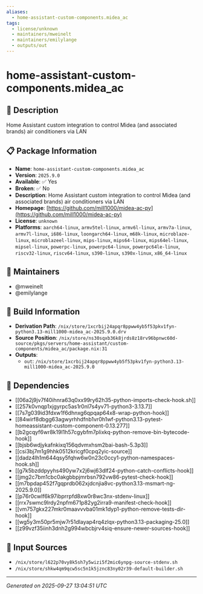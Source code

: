 ```yaml
---
aliases:
  - home-assistant-custom-components.midea_ac
tags:
  - license/unknown
  - maintainers/mweinelt
  - maintainers/emilylange
  - outputs/out
---
```


# home-assistant-custom-components.midea_ac

## 📝 Description

Home Assistant custom integration to control Midea (and associated brands) air conditioners via LAN

## 📋 Package Information

- **Name**: `home-assistant-custom-components.midea_ac`
- **Version**: `2025.9.0`
- **Available**: ✅ Yes
- **Broken**: ✅ No
- **Description**: Home Assistant custom integration to control Midea (and associated brands) air conditioners via LAN
- **Homepage**: [https://github.com/mill1000/midea-ac-py](https://github.com/mill1000/midea-ac-py)
- **License**: `unknown`
- **Platforms**: `aarch64-linux`, `armv5tel-linux`, `armv6l-linux`, `armv7a-linux`, `armv7l-linux`, `i686-linux`, `loongarch64-linux`, `m68k-linux`, `microblaze-linux`, `microblazeel-linux`, `mips-linux`, `mips64-linux`, `mips64el-linux`, `mipsel-linux`, `powerpc-linux`, `powerpc64-linux`, `powerpc64le-linux`, `riscv32-linux`, `riscv64-linux`, `s390-linux`, `s390x-linux`, `x86_64-linux`
## 👥 Maintainers

- @mweinelt
- @emilylange


## 🔧 Build Information

- **Derivation Path**: `/nix/store/1xcrbij24apqr8ppww4yb5f53pkv1fyn-python3.13-mill1000-midea_ac-2025.9.0.drv`
- **Source Position**: `/nix/store/ns30sqxb36k8jrds8z18rv96bpnwc60d-source/pkgs/servers/home-assistant/custom-components/midea_ac/package.nix:31`
- **Outputs**:
  - `out`:  `/nix/store/1xcrbij24apqr8ppww4yb5f53pkv1fyn-python3.13-mill1000-midea_ac-2025.9.0`

## 🔗 Dependencies

- [[06a2j9jv7f40ihnra63q0xx99ry62h35-python-imports-check-hook.sh]]
- [[257k0vnqp1xjgyrpc5as1r0nl7s4yv71-python3-3.13.7]]
- [[7s7g039id3fdxw1f6dhnxg6qpqap64x8-wrap-python-hook]]
- [[84wirf8dbgg63agwyrhhdfnb1vr0h1wf-python3.13-pytest-homeassistant-custom-component-0.13.277]]
- [[b2gcqyf6wr8k19l1h57cgybfm7plixkq-python-remove-bin-bytecode-hook]]
- [[bjsb6wdjykafnkixq156qdvmxhsm2bai-bash-5.3p3]]
- [[csi3bj7m1g9hhk0512kricgf0cpq2yic-source]]
- [[dadz4lh1m644qsy5fqhw6w0n23c0ccy1-python-namespaces-hook.sh]]
- [[g7k5bzddpyyhs490yw7x2j6wj63dlf24-python-catch-conflicts-hook]]
- [[jmg2c7bm1cbc0akgbbpjmrbsn792vw86-pytest-check-hook]]
- [[m7bpdap452f7gqprdb062xjdcnjia8vc-python3.13-msmart-ng-2025.9.0]]
- [[p76r0cwlf6k97ibprrpfd8xw0r8wc3nx-stdenv-linux]]
- [[rrx7swmc9lrdy2npfm671p82yg2irra9-manifest-check-hook]]
- [[vm757gkx227mkr0maavvvba01mk1dyp1-python-remove-tests-dir-hook]]
- [[wg5y3m50pr5mjw7r51dlayap4rq4zlqx-python3.13-packaging-25.0]]
- [[z99vzf35iinh3dnh2g994wbcbjrv4siq-ensure-newer-sources-hook]]

## 📁 Input Sources

- `/nix/store/l622p70vy8k5sh7y5wizi5f2mic6ynpg-source-stdenv.sh`
- `/nix/store/shkw4qm9qcw5sc5n1k5jznc83ny02r39-default-builder.sh`

---
*Generated on 2025-09-27 13:04:51 UTC*
